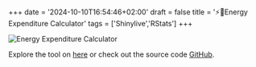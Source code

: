 +++
date = '2024-10-10T16:54:46+02:00'
draft = false
title = '⚡️🧮Energy Expenditure Calculator'
tags = ['Shinylive','RStats']
+++

![Energy Expenditure Calculator](/pics/energy-expenditure-calculator.jpg)

Explore the tool on [here](https://luisdza.github.io/tdee-bmr-calculator/edit) or check out the source code [GitHub](https://github.com/luisdza/tdee-bmr-calculator).